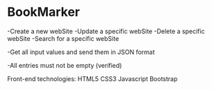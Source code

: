 # BookMarker

-Create a new webSite
-Update a specific webSite
-Delete a specific webSite
-Search for a specific webSite

-Get all input values ​​and send them in JSON format

-All entries must not be empty (verified)

Front-end technologies:
HTML5
CSS3
Javascript
Bootstrap
